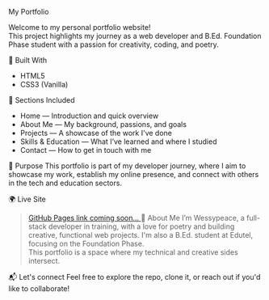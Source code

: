 My Portfolio

Welcome to my personal portfolio website!  
This project highlights my journey as a web developer and B.Ed. Foundation Phase student with a passion for creativity, coding, and poetry.

🔧 Built With
- HTML5
- CSS3 (Vanilla)
  

📌 Sections Included
- Home — Introduction and quick overview
- About Me — My background, passions, and goals
- Projects — A showcase of the work I've done
- Skills & Education — What I’ve learned and where I studied
- Contact — How to get in touch with me

🚀 Purpose
This portfolio is part of my developer journey, where I aim to showcase my work, establish my online presence, and connect with others in the tech and education sectors.

 🌍 Live Site
> [GitHub Pages link coming soon...
](https://wessypeace.github.io/My-portfolio-/)
👤 About Me
I’m Wessypeace, a full-stack developer in training, with a love for poetry and building creative, functional web projects. I'm also a B.Ed. student at Edutel, focusing on the Foundation Phase.  
This portfolio is a space where my technical and creative sides intersect.



📬 Let's connect 
Feel free to explore the repo, clone it, or reach out if you'd like to collaborate!
